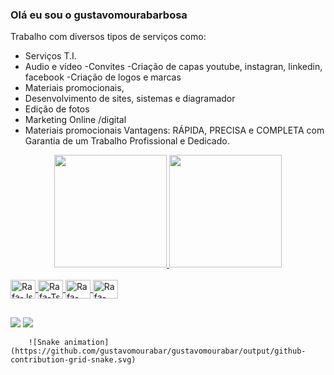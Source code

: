 ### Olá eu sou o gustavomourabarbosa

Trabalho com diversos tipos de serviços como:
- Serviços T.I.
- Audio e vídeo
-Convites
-Criação de capas youtube, instagran, linkedin, facebook
-Criação de logos e marcas
- Materiais promocionais,
- Desenvolvimento de sites, sistemas e diagramador
- Edição de fotos
- Marketing Online /digital
- Materiais promocionais
Vantagens: RÁPIDA, PRECISA e COMPLETA com Garantia de um Trabalho Profissional e Dedicado.

<div align="center">
  <a href="https://onlinetimer.com.br/">
  <img height="180em" src="https://github-readme-stats.vercel.app/api?username=gustavomourabar&show_icons=true&theme=dark&include_all_commits=true&count_private=true"/>
  <img height="180em" src="https://github-readme-stats.vercel.app/api/top-langs/?username=gustavomourabar&layout=compact&langs_count=7&theme=dark"/>
</div>
<div style="display: inline_block"><br>
  <img align="center" alt="Rafa-Js" height="30" width="40" src="https://cdn.jsdelivr.net/gh/devicons/devicon/icons/php/php-original.svg" />
  <img align="center" alt="Rafa-Ts" height="30" width="40" src="https://cdn.jsdelivr.net/gh/devicons/devicon/icons/html5/html5-original.svg" />
  <img align="center" alt="Rafa-React" height="30" width="40" src="https://cdn.jsdelivr.net/gh/devicons/devicon/icons/css3/css3-original.svg" />
  <img align="center" alt="Rafa-HTML" height="30" width="40" src="https://cdn.jsdelivr.net/gh/devicons/devicon/icons/wordpress/wordpress-original.svg" />
</div>
  
  ##
 
  <div> 
  <a href = "gustavomourabarbosa@gmail.com"><img src="https://img.shields.io/badge/-Gmail-%23333?style=for-the-badge&logo=gmail&logoColor=white" target="_blank"></a>
  <a href="https://www.linkedin.com/in/gustavo-moura-barbosa-a53808187/" target="_blank"><img src="https://img.shields.io/badge/-LinkedIn-%230077B5?style=for-the-badge&logo=linkedin&logoColor=white" target="_blank"></a> 

        ![Snake animation](https://github.com/gustavomourabar/gustavomourabar/output/github-contribution-grid-snake.svg)
    
</div>

